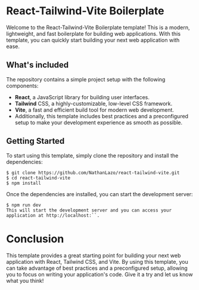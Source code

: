 # React-Tailwind-Vite Boilerplate
Welcome to the React-Tailwind-Vite Boilerplate template! This is a modern, lightweight, and fast boilerplate for building web applications. With this template, you can quickly start building your next web application with ease.

## What's included
The repository contains a simple project setup with the following components:

- **React**, a JavaScript library for building user interfaces.
- **Tailwind** CSS, a highly-customizable, low-level CSS framework.
- **Vite**, a fast and efficient build tool for modern web development.
- Additionally, this template includes best practices and a preconfigured setup to make your development experience as smooth as possible.

## Getting Started
To start using this template, simply clone the repository and install the dependencies:

```shell
$ git clone https://github.com/NathanLazo/react-tailwind-vite.git
$ cd react-tailwind-vite
$ npm install
```
Once the dependencies are installed, you can start the development server:
```shell
$ npm run dev
This will start the development server and you can access your application at http://localhost:``.
```

# Conclusion
This template provides a great starting point for building your next web application with React, Tailwind CSS, and Vite. By using this template, you can take advantage of best practices and a preconfigured setup, allowing you to focus on writing your application's code. Give it a try and let us know what you think!